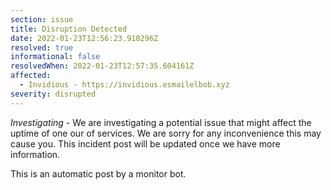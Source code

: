 ```yaml
---
section: issue
title: Disruption Detected
date: 2022-01-23T12:56:23.910296Z
resolved: true
informational: false
resolvedWhen: 2022-01-23T12:57:35.604161Z
affected:
  - Invidious - https://invidious.esmailelbob.xyz
severity: disrupted
---
```

*Investigating* - We are investigating a potential issue that might affect the uptime of one our of services. We are sorry for any inconvenience this may cause you. This incident post will be updated once we have more information.

This is an automatic post by a monitor bot.
        